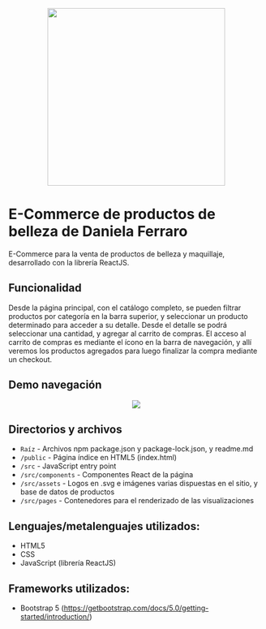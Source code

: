 <p align="center">
  <img width="350px" src="(https://user-images.githubusercontent.com/97345843/172714578-98df05be-3d91-400e-bc2c-96c29f6e7714.svg)" />
</p>

# E-Commerce de productos de belleza de Daniela Ferraro

E-Commerce para la venta de productos de belleza y maquillaje, desarrollado con la librería ReactJS.

## Funcionalidad

Desde la página principal, con el catálogo completo, se pueden filtrar productos por categoría en la barra superior, y seleccionar un producto determinado para acceder a su detalle.  Desde el detalle se podrá seleccionar una cantidad, y agregar al carrito de compras.
El acceso al carrito de compras es mediante el ícono en la barra de navegación, y allí veremos los productos agregados para luego finalizar la compra mediante un checkout.

## Demo navegación
<p align="center">
  <img src="https://user-images.githubusercontent.com/97345843/172713762-71b83af9-9f60-4d41-8d80-4ef5b1881528.gif" />
</p>

## Directorios y archivos

- `Raíz` - Archivos npm package.json y package-lock.json, y readme.md
- `/public` - Página índice en HTML5 (index.html)
- `/src` - JavaScript entry point
- `/src/components` - Componentes React de la página
- `/src/assets` - Logos en .svg e imágenes varias dispuestas en el sitio, y base de datos de productos
- `/src/pages` - Contenedores para el renderizado de las visualizaciones

## Lenguajes/metalenguajes utilizados:
- HTML5
- CSS
- JavaScript (librería ReactJS)

## Frameworks utilizados:
- Bootstrap 5 (https://getbootstrap.com/docs/5.0/getting-started/introduction/)
